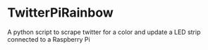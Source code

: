 TwitterPiRainbow
================

A python script to scrape twitter for a color and update a LED strip connected to a Raspberry Pi

